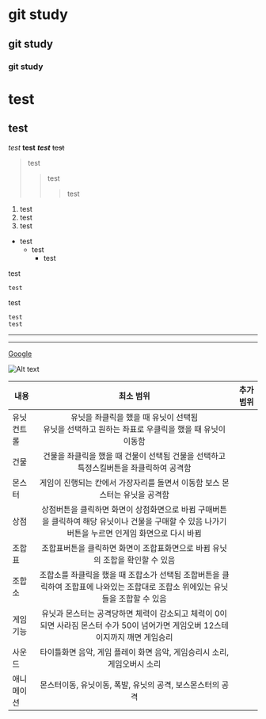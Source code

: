 # git study
## git study
### git study

test
====
test
----

*test*
**test**
***test***
~~test~~

> test
> > test
>>> test

1. test
2. test
3. test

* test
  * test
    * test

test

    test

test

```
test
test
```

***
---

[Google](https://google.com)

![Alt text](/path/to/img.jpg)


| 내용 | 최소 범위 | 추가 범위 |
|---|:---:|---:|
| 유닛 컨트롤 | 유닛을 좌클릭을 했을 때 유닛이 선택됨 <br> 유닛을 선택하고 원하는 좌표로 우클릭을 했을 때 유닛이 이동함 |  |
| 건물 | 건물을 좌클릭을 했을 때 건물이 선택됨    건물을 선택하고 특정스킬버튼을 좌클릭하여 공격함 |  |
| 몬스터 | 게임이 진행되는 칸에서 가장자리를 돌면서 이동함    보스 몬스터는 유닛을 공격함 |  |
| 상점 | 상점버튼을 클릭하면 화면이 상점화면으로 바뀜    구매버튼을 클릭하여 해당 유닛이나 건물을 구매할 수 있음    나가기버튼을 누르면 인게임 화면으로 다시 바뀜 |  |
| 조합표 | 조합표버튼을 클릭하면 화면이 조합표화면으로 바뀜    유닛의 조합을 확인할 수 있음 |  |
| 조합소 | 조합소를 좌클릭을 했을 때 조합소가 선택됨    조합버튼을 클릭하여 조합표에 나와있는 조합대로 조합소 위에있는 유닛들을 조합할 수 있음 |  |
| 게임기능 | 유닛과 몬스터는 공격당하면 체력이 감소되고 체력이 0이되면 사라짐    몬스터 수가 50이 넘어가면 게임오버    12스테이지까지 깨면 게임승리 |  |
| 사운드 | 타이틀화면 음악, 게임 플레이 화면 음악, 게임승리시 소리, 게임오버시 소리 |  |
| 애니메이션 | 몬스터이동, 유닛이동, 폭발, 유닛의 공격, 보스몬스터의 공격 |  |
